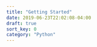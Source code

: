 ```yaml
---
title: "Getting Started"
date: 2019-06-23T22:02:08-04:00
draft: true
sort_key: 0
category: "Python"
---
```

